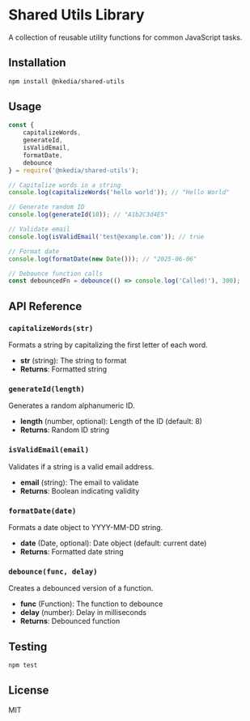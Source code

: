 # Shared Utils Library

A collection of reusable utility functions for common JavaScript tasks.

## Installation

```bash
npm install @nkedia/shared-utils
```

## Usage

```javascript
const { 
    capitalizeWords, 
    generateId, 
    isValidEmail, 
    formatDate, 
    debounce 
} = require('@nkedia/shared-utils');

// Capitalize words in a string
console.log(capitalizeWords('hello world')); // "Hello World"

// Generate random ID
console.log(generateId(10)); // "A1b2C3d4E5"

// Validate email
console.log(isValidEmail('test@example.com')); // true

// Format date
console.log(formatDate(new Date())); // "2025-06-06"

// Debounce function calls
const debouncedFn = debounce(() => console.log('Called!'), 300);
```

## API Reference

### `capitalizeWords(str)`
Formats a string by capitalizing the first letter of each word.
- **str** (string): The string to format
- **Returns**: Formatted string

### `generateId(length)`
Generates a random alphanumeric ID.
- **length** (number, optional): Length of the ID (default: 8)
- **Returns**: Random ID string

### `isValidEmail(email)`
Validates if a string is a valid email address.
- **email** (string): The email to validate
- **Returns**: Boolean indicating validity

### `formatDate(date)`
Formats a date object to YYYY-MM-DD string.
- **date** (Date, optional): Date object (default: current date)
- **Returns**: Formatted date string

### `debounce(func, delay)`
Creates a debounced version of a function.
- **func** (Function): The function to debounce
- **delay** (number): Delay in milliseconds
- **Returns**: Debounced function

## Testing

```bash
npm test
```

## License

MIT